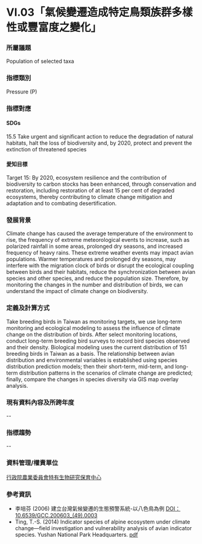 # VI.03「氣候變遷造成特定鳥類族群多樣性或豐富度之變化」

<script type="text/javascript" src="http://cdn.mathjax.org/mathjax/latest/MathJax.js?config=TeX-AMS-MML_HTMLorMML"></script>

### 所屬議題
Population of selected taxa
### 指標類別
Pressure (P)
### 指標對應
#### SDGs
15.5 Take urgent and significant action to reduce the degradation of natural habitats, halt the loss of biodiversity and, by 2020, protect and prevent the extinction of threatened species
#### 愛知目標
Target 15: By 2020, ecosystem resilience and the contribution of biodiversity to carbon stocks has been enhanced, through conservation and restoration, including restoration of at least 15 per cent of degraded ecosystems, thereby contributing to climate change mitigation and adaptation and to combating desertification.
### 發展背景
Climate change has caused the average temperature of the environment to rise, the frequency of extreme meteorological events to increase, such as polarized rainfall in some areas, prolonged dry seasons, and increased frequency of heavy rains. These extreme weather events may impact avian populations. Warmer temperatures and prolonged dry seasons, may interfere with the migration clock of birds or disrupt the ecological coupling between birds and their habitats, reduce the synchronization between avian species and other species, and reduce the population size. Therefore, by monitoring the changes in the number and distribution of birds, we can understand the impact of climate change on biodiversity.
### 定義及計算方式
Take breeding birds in Taiwan as monitoring targets, we use long-term monitoring and ecological modeling to assess the influence of climate change on the distribution of birds. After select monitoring locations, conduct long-term breeding bird surveys to record bird species observed and their density. Biological modeling uses the current distribution of 151 breeding birds in Taiwan as a basis. The relationship between avian distribution and environmental variables is established using species distribution prediction models; then their short-term, mid-term, and long-term distribution patterns in the scenarios of climate change are predicted; finally, compare the changes in species diversity via GIS map overlay analysis.
### 現有資料內容及所跨年度
--
### 指標趨勢
--
### 資料管理/權責單位
[行政院農業委員會特有生物研究保育中心](https://www.tesri.gov.tw)
### 參考資訊
* 李培芬 (2006) 建立台灣氣候變遷的生態預警系統-以八色鳥為例 [DOI： 10.6539/GCC.200603_(49).0003](http://dx.doi.org/10.6539%2fGCC.200603_(49).0003)
* Ting, T.-S. (2014) Indicator species of alpine ecosystem under climate change—field investigation and vulnerability analysis of avian indicator species. Yushan National Park Headquarters. [pdf](https://www.ysnp.gov.tw/upload/documents/20150122_105012.89825.pdf)
